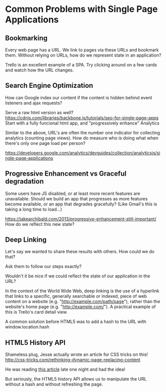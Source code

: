 # Common Problems with Single Page Applications

## Bookmarking

Every web page has a URL. We link to pages via these URLs and bookmark them. Without relying on URLs, how do we represent state in an application?

Trello is an excellent example of a SPA. Try clicking around on a few cards and watch how the URL changes.

## Search Engine Optimization

How can Google index our content if the content is hidden behind event listeners and ajax requests?

Serve a raw html version as well? https://cdnjs.com/libraries/backbone.js/tutorials/seo-for-single-page-apps
Start with a fully funcional html app, and "progressively enhance"
Analytics

Similar to the above, URL's are often the number one indicator for collecting analytics (counting page views). How do measure who is doing what when there's only one page load per person?

https://developers.google.com/analytics/devguides/collection/analyticsjs/single-page-applications

## Progressive Enhancement vs Graceful degradation

Some users have JS disabled, or at least more recent features are unavailable. Should we build an app that progresses as more features become available, or an app that degrades gracefully? (Like Gmail's this is taking a long time to load...)

https://jakearchibald.com/2013/progressive-enhancement-still-important/
How do we reflect this new state?

## Deep Linking

Let's say we wanted to share these results with others. How could we do that?

Ask them to follow our steps exactly?

Wouldn't it be nice if we could reflect the state of our application in the URL?

In the context of the World Wide Web, deep linking is the use of a hyperlink that links to a specific, generally searchable or indexed, piece of web content on a website (e.g. "http://example.com/path/page"), rather than the website's home page (e.g. "http://example.com/").
A practical example of this is Trello's card detail view.

A common solution before HTML5 was to add a hash to the URL with window.location.hash

## HTML5 History API

Shameless plug, Jesse actually wrote an article for CSS tricks on this! http://css-tricks.com/rethinking-dynamic-page-replacing-content

He was reading [this article](http://diveintohtml5.info/history.html) late one night and had the idea!

But seriously, the HTML5 history API allows us to manipulate the URL without a hash and without refreshing the page.
